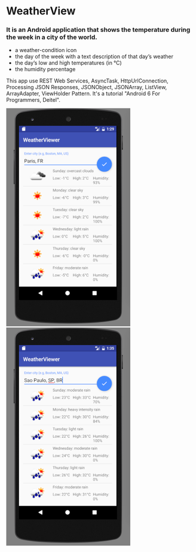 # WeatherView

<h3>It is an Android application that shows the temperature during the week in a city of the world. </h3>

<ul>
  <li>a weather-condition icon</li>
  <li>the day of the week with a text description of that day’s weather</li>
  <li>the day’s low and high temperatures (in °C)</li>
  <li>the humidity percentage</li>
</ul>


This app use REST Web Services, 
AsyncTask, HttpUrlConnection, Processing JSON Responses, JSONObject, JSONArray, ListView, ArrayAdapter, ViewHolder Pattern.
It's a tutorial "Android 6 For Programmers, Deitel".

![Print WeatherView Paris](https://github.com/WallysonNunes/WeatherView/blob/master/printscreen/paris.png)
![Print WeatherView São Paulo](https://github.com/WallysonNunes/WeatherView/blob/master/printscreen/Sao_Paulo.png)
